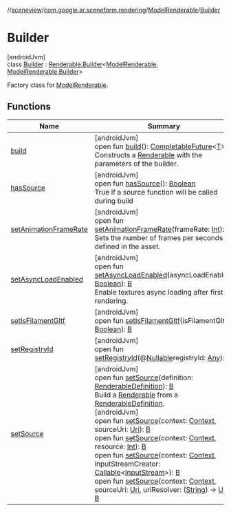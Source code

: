 //[sceneview](../../../../index.md)/[com.google.ar.sceneform.rendering](../../index.md)/[ModelRenderable](../index.md)/[Builder](index.md)

# Builder

[androidJvm]\
class [Builder](index.md) : [Renderable.Builder](../../-renderable/-builder/index.md)&lt;[ModelRenderable](../index.md), [ModelRenderable.Builder](index.md)&gt; 

Factory class for [ModelRenderable](../index.md).

## Functions

| Name | Summary |
|---|---|
| [build](../../-renderable/-builder/build.md) | [androidJvm]<br>open fun [build](../../-renderable/-builder/build.md)(): [CompletableFuture](https://developer.android.com/reference/kotlin/java/util/concurrent/CompletableFuture.html)&lt;[T](../../../com.google.ar.sceneform.resources/-resource-registry/index.md)&gt;<br>Constructs a [Renderable](../../-renderable/index.md) with the parameters of the builder. |
| [hasSource](../../-renderable/-builder/has-source.md) | [androidJvm]<br>open fun [hasSource](../../-renderable/-builder/has-source.md)(): [Boolean](https://developer.android.com/reference/kotlin/java/lang/Boolean.html)<br>True if a source function will be called during build |
| [setAnimationFrameRate](../../-view-renderable/-builder/index.md#131776741%2FFunctions%2F-1571379623) | [androidJvm]<br>open fun [setAnimationFrameRate](../../-view-renderable/-builder/index.md#131776741%2FFunctions%2F-1571379623)(frameRate: [Int](https://kotlinlang.org/api/latest/jvm/stdlib/kotlin/-int/index.html)): [B](../../-renderable/-builder/index.md)<br>Sets the number of frames per seconds defined in the asset. |
| [setAsyncLoadEnabled](../../-view-renderable/-builder/index.md#788549410%2FFunctions%2F-1571379623) | [androidJvm]<br>open fun [setAsyncLoadEnabled](../../-view-renderable/-builder/index.md#788549410%2FFunctions%2F-1571379623)(asyncLoadEnabled: [Boolean](https://kotlinlang.org/api/latest/jvm/stdlib/kotlin/-boolean/index.html)): [B](../../-renderable/-builder/index.md)<br>Enable textures async loading after first rendering. |
| [setIsFilamentGltf](../../-renderable/-builder/set-is-filament-gltf.md) | [androidJvm]<br>open fun [setIsFilamentGltf](../../-renderable/-builder/set-is-filament-gltf.md)(isFilamentGltf: [Boolean](https://kotlinlang.org/api/latest/jvm/stdlib/kotlin/-boolean/index.html)): [B](../../-renderable/-builder/index.md) |
| [setRegistryId](../../-view-renderable/-builder/index.md#-1608346164%2FFunctions%2F-1571379623) | [androidJvm]<br>open fun [setRegistryId](../../-view-renderable/-builder/index.md#-1608346164%2FFunctions%2F-1571379623)(@[Nullable](https://developer.android.com/reference/kotlin/androidx/annotation/Nullable.html)registryId: [Any](https://kotlinlang.org/api/latest/jvm/stdlib/kotlin/-any/index.html)): [B](../../-renderable/-builder/index.md) |
| [setSource](../../-renderable/-builder/set-source.md) | [androidJvm]<br>open fun [setSource](../../-renderable/-builder/set-source.md)(definition: [RenderableDefinition](../../-renderable-definition/index.md)): [B](../../-renderable/-builder/index.md)<br>Build a [Renderable](../../-renderable/index.md) from a [RenderableDefinition](../../-renderable-definition/index.md).<br>[androidJvm]<br>open fun [setSource](../../-renderable/-builder/set-source.md)(context: [Context](https://developer.android.com/reference/kotlin/android/content/Context.html), sourceUri: [Uri](https://developer.android.com/reference/kotlin/android/net/Uri.html)): [B](../../-renderable/-builder/index.md)<br>open fun [setSource](../../-renderable/-builder/set-source.md)(context: [Context](https://developer.android.com/reference/kotlin/android/content/Context.html), resource: [Int](https://kotlinlang.org/api/latest/jvm/stdlib/kotlin/-int/index.html)): [B](../../-renderable/-builder/index.md)<br>open fun [setSource](../../-renderable/-builder/set-source.md)(context: [Context](https://developer.android.com/reference/kotlin/android/content/Context.html), inputStreamCreator: [Callable](https://developer.android.com/reference/kotlin/java/util/concurrent/Callable.html)&lt;[InputStream](https://developer.android.com/reference/kotlin/java/io/InputStream.html)&gt;): [B](../../-renderable/-builder/index.md)<br>open fun [setSource](../../-renderable/-builder/set-source.md)(context: [Context](https://developer.android.com/reference/kotlin/android/content/Context.html), sourceUri: [Uri](https://developer.android.com/reference/kotlin/android/net/Uri.html), uriResolver: ([String](https://developer.android.com/reference/kotlin/java/lang/String.html)) -&gt; [Uri](https://developer.android.com/reference/kotlin/android/net/Uri.html)): [B](../../-renderable/-builder/index.md) |
